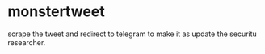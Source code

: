 # monstertweet
scrape the tweet and redirect to telegram to make it as update the securitu researcher.
